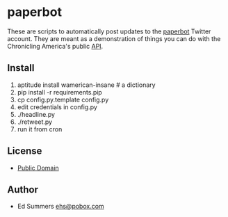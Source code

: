 paperbot
========

These are scripts to automatically post updates to the
[paperbot](http://twitter.com/paperbot) Twitter account. They are meant as a 
demonstration of things you can do with the Chronicling America's public 
[API](http://chroniclingamerica.loc.gov/about/api).

Install
-------

1. aptitude install wamerican-insane # a dictionary
1. pip install -r requirements.pip
1. cp config.py.template config.py
1. edit credentials in config.py
1. ./headline.py
1. ./retweet.py
1. run it from cron 

License
-------

* [Public Domain](http://creativecommons.org/licenses/publicdomain/)

Author
------

* Ed Summers [ehs@pobox.com](mailto:ehs@pobox.com)
